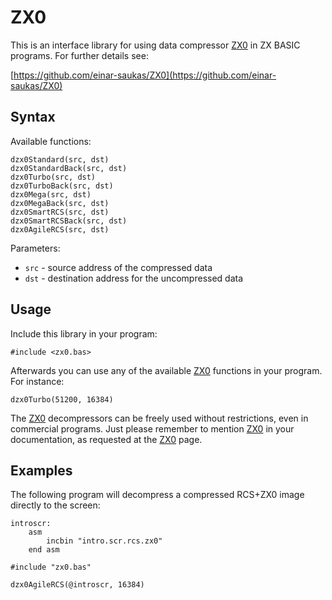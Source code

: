 # ZX0

This is an interface library for using data compressor [ZX0](https://github.com/einar-saukas/ZX0)
in ZX BASIC programs. For further details see:

[https://github.com/einar-saukas/ZX0](https://github.com/einar-saukas/ZX0)


## Syntax

Available functions:

```
dzx0Standard(src, dst)
dzx0StandardBack(src, dst)
dzx0Turbo(src, dst)
dzx0TurboBack(src, dst)
dzx0Mega(src, dst)
dzx0MegaBack(src, dst)
dzx0SmartRCS(src, dst)
dzx0SmartRCSBack(src, dst)
dzx0AgileRCS(src, dst)
```

Parameters:

* `src` - source address of the compressed data
* `dst` - destination address for the uncompressed data


## Usage

Include this library in your program:

```
#include <zx0.bas>
```

Afterwards you can use any of the available [ZX0](https://github.com/einar-saukas/ZX0) functions in 
your program. For instance:

```
dzx0Turbo(51200, 16384)
```

The [ZX0](https://github.com/einar-saukas/ZX0) decompressors can be freely used without restrictions, 
even in commercial programs. Just please remember to mention [ZX0](https://github.com/einar-saukas/ZX0)
in your documentation, as requested at the [ZX0](https://github.com/einar-saukas/ZX0) page.


## Examples

The following program will decompress a compressed RCS+ZX0 image directly to the screen:

```
introscr:
    asm
        incbin "intro.scr.rcs.zx0"
    end asm

#include "zx0.bas"

dzx0AgileRCS(@introscr, 16384)
```
